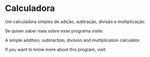 # Calculadora
Um calculadora simples de adição, subtração, divisão e multiplicação. 
<p>Se quiser saber mais sobre esse programa visite: </p>
<p>A simple addition, subtraction, division and multiplication calculator.</p>
<p>If you want to know more about this program, visit: </p> 

